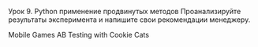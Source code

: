 Урок 9. Python применение продвинутых методов
Проанализируйте результаты эксперимента и напишите свои рекомендации менеджеру.

Mobile Games AB Testing with Cookie Cats